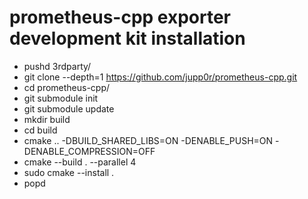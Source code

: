 # prometheus-cpp exporter development kit installation

* pushd 3rdparty/
* git clone --depth=1 https://github.com/jupp0r/prometheus-cpp.git
* cd prometheus-cpp/
* git submodule init
* git submodule update
* mkdir build
* cd build
* cmake .. -DBUILD_SHARED_LIBS=ON -DENABLE_PUSH=ON -DENABLE_COMPRESSION=OFF
* cmake --build . --parallel 4
* sudo cmake --install .
* popd
